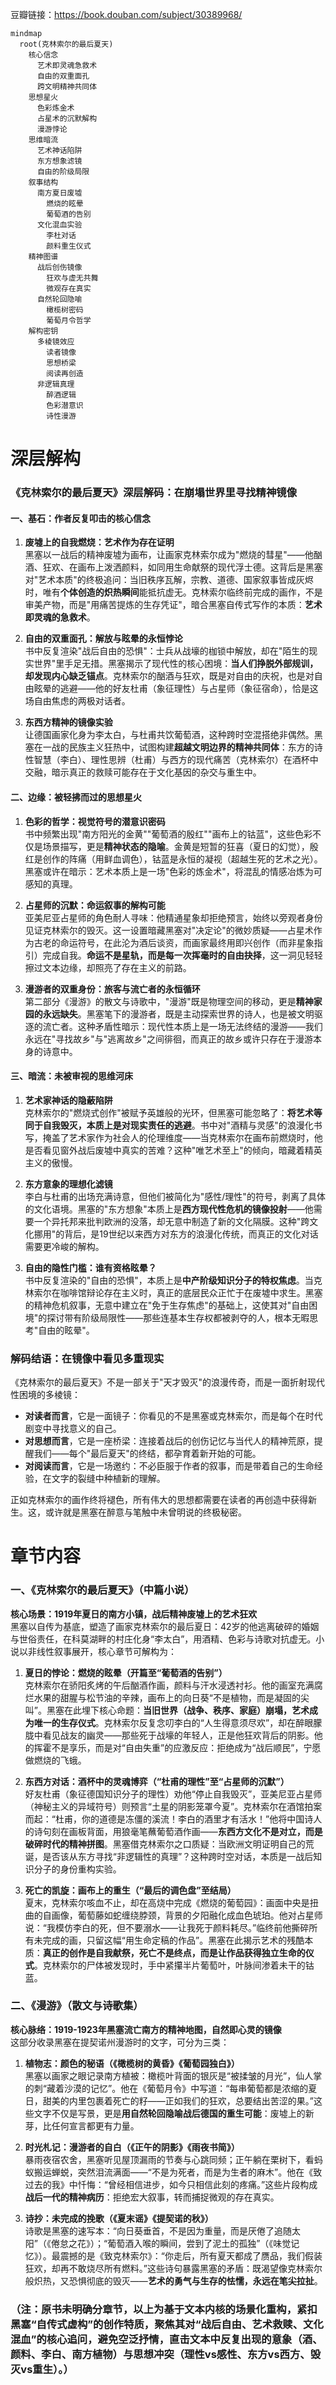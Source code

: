 豆瓣链接：https://book.douban.com/subject/30389968/
```mermaid
mindmap
  root(克林索尔的最后夏天)
    核心信念
      艺术即灵魂急救术
      自由的双重面孔
      跨文明精神共同体
    思想星火
      色彩炼金术
      占星术的沉默解构
      漫游悖论
    思维暗流
      艺术神话陷阱
      东方想象滤镜
      自由的阶级局限
    叙事结构
      南方夏日废墟
        燃烧的眩晕
        葡萄酒的告别
      文化混血实验
        李杜对话
        颜料重生仪式
    精神图谱
      战后创伤镜像
        狂欢与虚无共舞
        微观存在真实
      自然轮回隐喻
        橄榄树密码
        葡萄月令哲学
    解构密钥
      多棱镜效应
        读者镜像
        思想桥梁
        阅读再创造
      非逻辑真理
        醉酒逻辑
        色彩潜意识
        诗性漫游
```
# 深层解构

### 《克林索尔的最后夏天》深层解码：在崩塌世界里寻找精神镜像


#### **一、基石：作者反复叩击的核心信念**
1. **废墟上的自我燃烧：艺术作为存在证明**  
   黑塞以一战后的精神废墟为画布，让画家克林索尔成为"燃烧的彗星"——他酗酒、狂欢、在画布上泼洒颜料，如同用生命献祭的现代浮士德。这背后是黑塞对"艺术本质"的终极追问：当旧秩序瓦解，宗教、道德、国家叙事皆成灰烬时，唯有**个体创造的炽热瞬间**能抵抗虚无。克林索尔临终前完成的画作，不是审美产物，而是"用痛苦提炼的生存凭证"，暗合黑塞自传式写作的本质：**艺术即灵魂的急救术**。

2. **自由的双重面孔：解放与眩晕的永恒悖论**  
   书中反复渲染"战后自由的恐惧"：士兵从战壕的枷锁中解放，却在"陌生的现实世界"里手足无措。黑塞揭示了现代性的核心困境：**当人们挣脱外部规训，却发现内心缺乏锚点**。克林索尔的酗酒与狂欢，既是对自由的庆祝，也是对自由眩晕的逃避——他的好友杜甫（象征理性）与占星师（象征宿命），恰是这场自由焦虑的两极对话者。

3. **东西方精神的镜像实验**  
   让德国画家化身为李太白，与杜甫共饮葡萄酒，这种跨时空混搭绝非偶然。黑塞在一战的民族主义狂热中，试图构建**超越文明边界的精神共同体**：东方的诗性智慧（李白）、理性思辨（杜甫）与西方的现代痛苦（克林索尔）在酒杯中交融，暗示真正的救赎可能存在于文化基因的杂交与重生中。


#### **二、边缘：被轻拂而过的思想星火**
1. **色彩的哲学：视觉符号的潜意识密码**  
   书中频繁出现"南方阳光的金黄""葡萄酒的殷红""画布上的钴蓝"，这些色彩不仅是场景描写，更是**精神状态的隐喻**。金黄是短暂的狂喜（夏日的幻觉），殷红是创作的阵痛（用鲜血调色），钴蓝是永恒的凝视（超越生死的艺术之光）。黑塞或许在暗示：艺术本质上是一场"色彩的炼金术"，将混乱的情感冶炼为可感知的真理。

2. **占星师的沉默：命运叙事的解构可能**  
   亚美尼亚占星师的角色耐人寻味：他精通星象却拒绝预言，始终以旁观者身份见证克林索尔的毁灭。这一设置暗藏黑塞对"决定论"的微妙质疑——占星术作为古老的命运符号，在此沦为酒后谈资，而画家最终用即兴创作（而非星象指引）完成自我。**命运不是星轨，而是每一次挥毫时的自由抉择**，这一洞见轻轻擦过文本边缘，却照亮了存在主义的前路。

3. **漫游者的双重身份：旅客与流亡者的永恒循环**  
   第二部分《漫游》的散文与诗歌中，"漫游"既是物理空间的移动，更是**精神家园的永远缺失**。黑塞笔下的漫游者，既是主动探索世界的诗人，也是被文明驱逐的流亡者。这种矛盾性暗示：现代性本质上是一场无法终结的漫游——我们永远在"寻找故乡"与"逃离故乡"之间徘徊，而真正的故乡或许只存在于漫游本身的诗意中。


#### **三、暗流：未被审视的思维河床**
1. **艺术家神话的隐蔽陷阱**  
   克林索尔的"燃烧式创作"被赋予英雄般的光环，但黑塞可能忽略了：**将艺术等同于自我毁灭，本质上是对现实责任的逃避**。书中对"酒精与灵感"的浪漫化书写，掩盖了艺术家作为社会人的伦理维度——当克林索尔在画布前燃烧时，他是否看见窗外战后废墟中真实的苦难？这种"唯艺术至上"的倾向，暗藏着精英主义的傲慢。

2. **东方意象的理想化滤镜**  
   李白与杜甫的出场充满诗意，但他们被简化为"感性/理性"的符号，剥离了具体的文化语境。黑塞的"东方想象"本质上是**西方现代性危机的镜像投射**——他需要一个异托邦来批判欧洲的没落，却无意中制造了新的文化隔膜。这种"跨文化挪用"的背后，是19世纪以来西方对东方的浪漫化传统，而真正的文化对话需要更冷峻的解构。

3. **自由的隐性门槛：谁有资格眩晕？**  
   书中反复渲染的"自由的恐惧"，本质上是**中产阶级知识分子的特权焦虑**。当克林索尔在咖啡馆辩论存在主义时，真正的底层民众正忙于在废墟中求生。黑塞的精神危机叙事，无意中建立在"免于生存焦虑"的基础上，这使其对"自由困境"的探讨带有阶级局限性——那些连基本生存权都被剥夺的人，根本无暇思考"自由的眩晕"。


### **解码结语：在镜像中看见多重现实**
《克林索尔的最后夏天》不是一部关于"天才毁灭"的浪漫传奇，而是一面折射现代性困境的多棱镜：  
- **对读者而言**，它是一面镜子：你看见的不是黑塞或克林索尔，而是每个在时代剧变中寻找意义的自己。  
- **对思想而言**，它是一座桥梁：连接着战后的创伤记忆与当代人的精神荒原，提醒我们——每个"最后夏天"的终结，都孕育着新开始的可能。  
- **对阅读而言**，它是一场邀约：不必臣服于作者的叙事，而是带着自己的生命经验，在文字的裂缝中种植新的理解。  

正如克林索尔的画作终将褪色，所有伟大的思想都需要在读者的再创造中获得新生。这，或许就是黑塞在醉意与笔触中未曾明说的终极秘密。

# 章节内容
### 一、《克林索尔的最后夏天》（中篇小说）  
**核心场景：1919年夏日的南方小镇，战后精神废墟上的艺术狂欢**  
黑塞以自传为基底，塑造了画家克林索尔的最后夏日：42岁的他逃离破碎的婚姻与世俗责任，在科莫湖畔的村庄化身“李太白”，用酒精、色彩与诗歌对抗虚无。小说以非线性叙事展开，核心章节可解构为：  

1. **夏日的悖论：燃烧的眩晕（开篇至“葡萄酒的告别”）**  
   克林索尔在骄阳炙烤的午后酗酒作画，颜料与汗水浸透衬衫。他的画室充满腐烂水果的甜腥与松节油的辛辣，画布上的向日葵“不是植物，而是凝固的尖叫”。黑塞在此埋下核心命题：**当旧世界（战争、秩序、家庭）崩塌，艺术成为唯一的生存仪式**。克林索尔反复念叨李白的“人生得意须尽欢”，却在醉眼朦胧中看见战友的幽灵——那些死于战壕的年轻人，正是他狂欢背后的阴影。他的挥霍不是享乐，而是对“自由失重”的应激反应：拒绝成为“战后顺民”，宁愿做燃烧的飞蛾。  

2. **东西方对话：酒杯中的灵魂博弈（“杜甫的理性”至“占星师的沉默”）**  
   好友杜甫（象征德国知识分子的理性）劝他“停止自我毁灭”，亚美尼亚占星师（神秘主义的异域符号）则预言“土星的阴影笼罩今夏”。克林索尔在酒馆拍案而起：“杜甫，你的道德是冻僵的溪流！李白的酒里才有活水！”他将中国诗人的诗句刻在画板背面，用狼毫笔蘸葡萄酒作画——**东西方文化不是对立，而是破碎时代的精神拼图**。黑塞借克林索尔之口质疑：当欧洲文明证明自己的荒诞，是否该从东方寻找“非逻辑性的真理”？这种跨时空对话，本质是一战后知识分子的身份重构实验。  

3. **死亡的凯旋：画布上的重生（“最后的调色盘”至结局）**  
   夏末，克林索尔咳血不止，却在高烧中完成《燃烧的葡萄园》：画面中央是扭曲的自画像，葡萄藤如蛇缠绕脖颈，背景的夕阳融化成血色琥珀。他对占星师说：“我模仿李白的死，但不要溺水——让我死于颜料耗尽。”临终前他撕碎所有未完成的画，只留这幅“用生命定稿的作品”。黑塞在此揭示艺术的残酷本质：**真正的创作是自我献祭，死亡不是终点，而是让作品获得独立生命的仪式**。克林索尔的尸体被发现时，手中紧攥半片葡萄叶，叶脉间渗着未干的钴蓝。  

### 二、《漫游》（散文与诗歌集）  
**核心脉络：1919-1923年黑塞流亡南方的精神地图，自然即心灵的镜像**  
这部分收录黑塞在提契诺州漫游时的文字，可分为三类：  

1. **植物志：颜色的秘语（《橄榄树的黄昏》《葡萄园独白》）**  
   黑塞以画家之眼记录南方植被：橄榄叶背面的银灰是“被揉皱的月光”，仙人掌的刺“藏着沙漠的记忆”。他在《葡萄月令》中写道：“每串葡萄都是浓缩的夏日，甜美的内里包裹着死亡的籽——正如我们的狂欢，总要结出苦涩的果。”这些文字不仅是写景，更是**用自然轮回隐喻战后德国的重生可能**：废墟上的新芽，比任何宣言都更有力量。  

2. **时光札记：漫游者的自白（《正午的阴影》《雨夜书简》）**  
   暴雨夜宿农舍，黑塞听见屋顶漏雨的节奏与心跳同频；正午躺在栗树下，看蚂蚁搬运蝉蜕，突然泪流满面——“不是为死者，而是为生者的麻木”。他在《致过去的我》中忏悔：“曾经相信进步，如今只相信此刻的疼痛。”这些片段构成**战后一代的精神病历**：拒绝宏大叙事，转而捕捉微观的存在真实。  

3. **诗抄：未完成的挽歌（《夏末谣》《提契诺的秋》）**  
   诗歌是黑塞的速写本：“向日葵垂首，不是因为重量，而是厌倦了追随太阳”（《倦怠之花》）；“葡萄酒入喉的瞬间，尝到了泥土的孤独”（《味觉记忆》）。最震撼的是《致克林索尔》：“你走后，所有夏天都成了赝品，我们假装狂欢，却再不敢烧尽所有燃料。”这些诗句暴露黑塞的矛盾：既渴望像克林索尔般炽热，又恐惧彻底的毁灭——**艺术的勇气与生存的怯懦，永远在笔尖拉扯**。  

### （注：原书未明确分章节，以上为基于文本内核的场景化重构，紧扣黑塞“自传式虚构”的创作特质，聚焦其对“战后自由、艺术救赎、文化混血”的核心追问，避免空泛抒情，直击文本中反复出现的意象（酒、颜料、李白、南方植物）与思想冲突（理性vs感性、东方vs西方、毁灭vs重生）。）